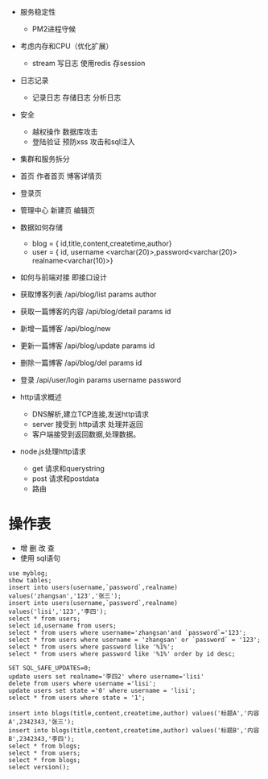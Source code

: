
* 服务稳定性
    - PM2进程守候
* 考虑内存和CPU（优化扩展）
    - stream 写日志 使用redis 存session
* 日志记录
    - 记录日志 存储日志 分析日志 
* 安全
    - 越权操作 数据库攻击
    - 登陆验证  预防xss 攻击和sql注入
* 集群和服务拆分

* 首页 作者首页  博客详情页
* 登录页
* 管理中心 新建页 编辑页

* 数据如何存储
    - blog = { id,title,content,createtime,author}
    - user = { id, username <varchar(20)>,password<varchar(20)> realname<varchar(10)>}
* 如何与前端对接 即接口设计

* 获取博客列表       /api/blog/list          params author
* 获取一篇博客的内容  /api/blog/detail        params  id
* 新增一篇博客       /api/blog/new           
* 更新一篇博客       /api/blog/update        params   id
* 删除一篇博客      /api/blog/del            params    id
* 登录             /api/user/login         params     username  password

* http请求概述
    - DNS解析,建立TCP连接,发送http请求
    - server 接受到 http请求 处理并返回
    - 客户端接受到返回数据,处理数据。


 * node.js处理http请求
    - get 请求和querystring
    - post 请求和postdata
    - 路由   


  # 操作表
  * 增 删  改 查
  * 使用 sql语句 
  
   ```
use myblog;
 show tables;
 insert into users(username,`password`,realname) values('zhangsan','123','张三');
 insert into users(username,`password`,realname) values('lisi','123','李四');
 select * from users; 
select id,username from users;
select * from users where username='zhangsan'and `password`='123';
 select * from users where username = 'zhangsan' or `password` = '123';
 select * from users where password like '%1%';
select * from users where password like '%1%' order by id desc;

SET SQL_SAFE_UPDATES=0;
update users set realname='李四2' where username='lisi'
delete from users where username ='lisi';
update users set state ='0' where username = 'lisi';
select * from users where state = '1';

insert into blogs(title,content,createtime,author) values('标题A','内容A',2342343,'张三');
insert into blogs(title,content,createtime,author) values('标题B','内容B',2342343,'李四');
select * from blogs;
select * from users;
select * from blogs;
select version();






   ```